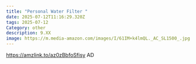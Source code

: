 ```yaml
---
title: "Personal Water Filter "
date: 2025-07-12T11:16:29.320Z
tags: 2025-07-12
Category: other
description: 9.XX
image: https://m.media-amazon.com/images/I/61IM+k4lmQL._AC_SL1500_.jpg
---
```

https://amzlink.to/az0zBbfoSfisy  AD